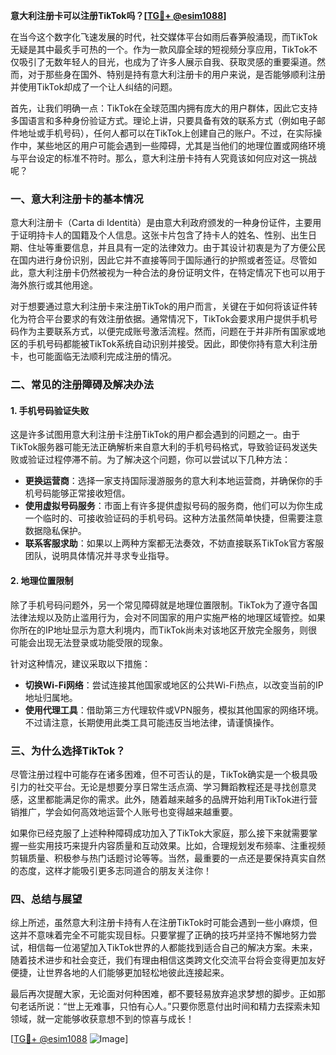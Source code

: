 **意大利注册卡可以注册TikTok吗？[[TG💪+ @esim1088](https://t.me/s/esim1088)]**

在当今这个数字化飞速发展的时代，社交媒体平台如雨后春笋般涌现，而TikTok无疑是其中最炙手可热的一个。作为一款风靡全球的短视频分享应用，TikTok不仅吸引了无数年轻人的目光，也成为了许多人展示自我、获取灵感的重要渠道。然而，对于那些身在国外、特别是持有意大利注册卡的用户来说，是否能够顺利注册并使用TikTok却成了一个让人纠结的问题。

首先，让我们明确一点：TikTok在全球范围内拥有庞大的用户群体，因此它支持多国语言和多种身份验证方式。理论上讲，只要具备有效的联系方式（例如电子邮件地址或手机号码），任何人都可以在TikTok上创建自己的账户。不过，在实际操作中，某些地区的用户可能会遇到一些障碍，尤其是当他们的地理位置或网络环境与平台设定的标准不符时。那么，意大利注册卡持有人究竟该如何应对这一挑战呢？

### **一、意大利注册卡的基本情况**

意大利注册卡（Carta di Identità）是由意大利政府颁发的一种身份证件，主要用于证明持卡人的国籍及个人信息。这张卡片包含了持卡人的姓名、性别、出生日期、住址等重要信息，并且具有一定的法律效力。由于其设计初衷是为了方便公民在国内进行身份识别，因此它并不直接等同于国际通行的护照或者签证。尽管如此，意大利注册卡仍然被视为一种合法的身份证明文件，在特定情况下也可以用于海外旅行或其他用途。

对于想要通过意大利注册卡来注册TikTok的用户而言，关键在于如何将该证件转化为符合平台要求的有效注册依据。通常情况下，TikTok会要求用户提供手机号码作为主要联系方式，以便完成账号激活流程。然而，问题在于并非所有国家或地区的手机号码都能被TikTok系统自动识别并接受。因此，即使你持有意大利注册卡，也可能面临无法顺利完成注册的情况。

### **二、常见的注册障碍及解决办法**

#### **1. 手机号码验证失败**
这是许多试图用意大利注册卡注册TikTok的用户都会遇到的问题之一。由于TikTok服务器可能无法正确解析来自意大利的手机号码格式，导致验证码发送失败或验证过程停滞不前。为了解决这个问题，你可以尝试以下几种方法：

- **更换运营商**：选择一家支持国际漫游服务的意大利本地运营商，并确保你的手机号码能够正常接收短信。
- **使用虚拟号码服务**：市面上有许多提供虚拟号码的服务商，他们可以为你生成一个临时的、可接收验证码的手机号码。这种方法虽然简单快捷，但需要注意数据隐私保护。
- **联系客服求助**：如果以上两种方案都无法奏效，不妨直接联系TikTok官方客服团队，说明具体情况并寻求专业指导。

#### **2. 地理位置限制**
除了手机号码问题外，另一个常见障碍就是地理位置限制。TikTok为了遵守各国法律法规以及防止滥用行为，会对不同国家的用户实施严格的地理区域管控。如果你所在的IP地址显示为意大利境内，而TikTok尚未对该地区开放完全服务，则很可能会出现无法登录或功能受限的现象。

针对这种情况，建议采取以下措施：
- **切换Wi-Fi网络**：尝试连接其他国家或地区的公共Wi-Fi热点，以改变当前的IP地址归属地。
- **使用代理工具**：借助第三方代理软件或VPN服务，模拟其他国家的网络环境。不过请注意，长期使用此类工具可能违反当地法律，请谨慎操作。

### **三、为什么选择TikTok？**

尽管注册过程中可能存在诸多困难，但不可否认的是，TikTok确实是一个极具吸引力的社交平台。无论是想要分享日常生活点滴、学习舞蹈教程还是寻找创意灵感，这里都能满足你的需求。此外，随着越来越多的品牌开始利用TikTok进行营销推广，学会如何高效地运营个人账号也变得越来越重要。

如果你已经克服了上述种种障碍成功加入了TikTok大家庭，那么接下来就需要掌握一些实用技巧来提升内容质量和互动效果。比如，合理规划发布频率、注重视频剪辑质量、积极参与热门话题讨论等等。当然，最重要的一点还是要保持真实自然的态度，这样才能吸引更多志同道合的朋友关注你！

### **四、总结与展望**

综上所述，虽然意大利注册卡持有人在注册TikTok时可能会遇到一些小麻烦，但这并不意味着完全不可能实现目标。只要掌握了正确的技巧并坚持不懈地努力尝试，相信每一位渴望加入TikTok世界的人都能找到适合自己的解决方案。未来，随着技术进步和社会变迁，我们有理由相信这类跨文化交流平台将会变得更加友好便捷，让世界各地的人们能够更加轻松地彼此连接起来。

最后再次提醒大家，无论面对何种困难，都不要轻易放弃追求梦想的脚步。正如那句老话所说：“世上无难事，只怕有心人。”只要你愿意付出时间和精力去探索未知领域，就一定能够收获意想不到的惊喜与成长！

[[TG💪+ @esim1088](https://t.me/s/esim1088) ![Image](https://i.postimg.cc/4NQfJmqS/Snipaste-2025-05-13-00-14-12.png)]